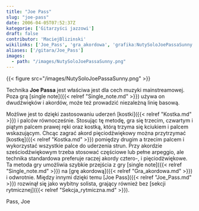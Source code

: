 ```yaml
---
title: "Joe Pass"
slug: "joe-pass"
date: 2006-04-05T07:52:37Z
kategorie: ['Gitarzyści jazzowi']
draft: false
contributor: 'MaciejBlizinski'
wikilinks: ['Joe_Pass', 'gra_akordowa', 'grafika:NutySoloJoePassaSunny.png', 'kostka', 'kostka', 'linia_basowa', 'mainstream', 'pi%C4%99ciod%C5%BAwi%C4%99k', 'sekcja_rytmiczna', 'single_note', 'single_note']
aliases: ['/gitara/Joe_Pass']
images:
  - path: "/images/NutySoloJoePassaSunny.png"
---
```

{{< figure src="/images/NutySoloJoePassaSunny.png" >}}

Technika **Joe Passa** jest właściwa jest dla cech muzyki
mainstreamowej<!-- link nie odnosił się do niczego: 'Joe Pass' ('content/książka/Joe_Pass.md') links to 'mainstream' ('content/książka/mainstream.md') and that does not exist -->. Poza grą [single
note]({{< relref "Single_note.md" >}}) używa on dwudźwięków i akordów, może też
prowadzić niezależną linię basową<!-- link nie odnosił się do niczego: 'Joe Pass' ('content/książka/Joe_Pass.md') links to 'linia_basowa' ('content/książka/linia_basowa.md') and that does not exist -->.

Możliwe jest to dzięki zastosowaniu uderzeń [kostki]({{< relref "Kostka.md" >}})
i palców równocześnie. Stosując tę metodę, gra się trzecim, czwartym i
piątym palcem prawej ręki oraz kostką, którą trzyma się kciukiem i
palcem wskazującym. Chcąc zagrać akord pięciodźwiękowy można przytrzymać
[kostkę]({{< relref "Kostka.md" >}}) pomiędzy drugim a trzecim palcem i
wykorzystać wszystkie palce do uderzenia strun. Przy akordzie
sześciodźwiękowym trzeba stosować częściowe lub pełne arpeggio, ale
technika standardowa preferuje raczej akordy cztero-, i
pięciodżwiękowe<!-- link nie odnosił się do niczego: 'Joe Pass' ('content/książka/Joe_Pass.md') links to 'pięciodźwięk' ('content/książka/pięciodźwięk.md') and that does not exist -->. Ta metoda gry umożliwia
szybkie przejścia z gry [single note]({{< relref "Single_note.md" >}}) na [grę
akordową]({{< relref "Gra_akordowa.md" >}}) i odwrotnie. Między innymi dzięki
temu [Joe Pass]({{< relref "Joe_Pass.md" >}}) rozwinął się jako wybitny solista,
grający również bez [sekcji rytmicznej]({{< relref "Sekcja_rytmiczna.md" >}}).

Pass, Joe<!-- link nie odnosił się do niczego: 'Joe Pass' ('content/książka/Joe_Pass.md') links to 'kategoria:gitarzyści_jazzowi' ('content/książka/kategoria:gitarzyści_jazzowi.md') and that does not exist -->